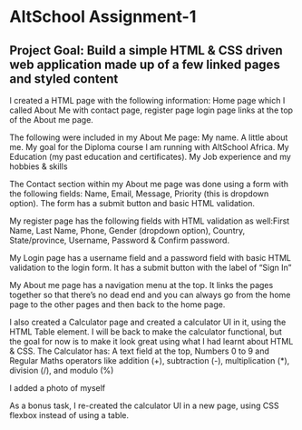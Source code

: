 # AltSchool Assignment-1
## Project Goal: Build a simple HTML & CSS driven web application made up of a few linked pages and styled content
I created a HTML page with the following information: Home page which I called About Me with contact page, register page login page links at the top of the About me page.
<p> The following were included in my About Me page: My name. A little about me. My goal for the Diploma course I am running with AltSchool Africa. My Education (my past education and certificates). My Job experience and my hobbies & skills
<p> The Contact section within my About me page was done using a form with the following fields: Name, Email, Message, Priority (this is dropdown option). The form has a submit button and basic HTML validation.
<p> My register page has the following fields with HTML validation as well:First Name, Last Name, Phone, Gender (dropdown option), Country, State/province, Username, Password & Confirm password.
<p> My Login page has a username field and a password field with basic HTML validation to the login form. It has a submit button with the label of “Sign In”
<p>  My About me page has a navigation menu at the top. It links the pages together so that there’s no dead end and you can always go from the home page to the other pages and then back to the home page.
<p> I also created a Calculator page and created a calculator UI in it, using the HTML Table element. I will be back to make the calculator functional, but the goal for now is to make it look great using what I had learnt about HTML & CSS. The Calculator has: A text field at the top, Numbers 0 to 9 and Regular Maths operators like addition (+), subtraction (-), multiplication (*), division (/), and modulo (%)
<p> I added a photo of myself
<p> As a bonus task, I re-created the calculator UI in a new page, using CSS flexbox instead of using a table.

  
